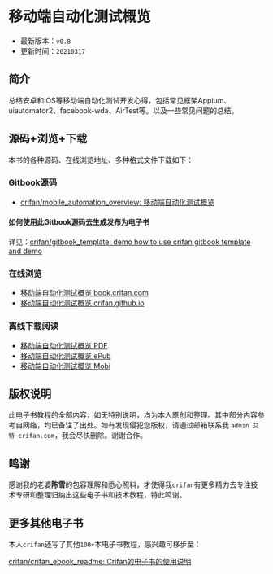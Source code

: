 # 移动端自动化测试概览

* 最新版本：`v0.8`
* 更新时间：`20210317`

## 简介

总结安卓和iOS等移动端自动化测试开发心得，包括常见框架Appium、uiautomator2、facebook-wda、AirTest等。以及一些常见问题的总结。

## 源码+浏览+下载

本书的各种源码、在线浏览地址、多种格式文件下载如下：

### Gitbook源码

* [crifan/mobile_automation_overview: 移动端自动化测试概览](https://github.com/crifan/mobile_automation_overview)

#### 如何使用此Gitbook源码去生成发布为电子书

详见：[crifan/gitbook_template: demo how to use crifan gitbook template and demo](https://github.com/crifan/gitbook_template)

### 在线浏览

* [移动端自动化测试概览 book.crifan.com](http://book.crifan.com/books/mobile_automation_overview/website)
* [移动端自动化测试概览 crifan.github.io](https://crifan.github.io/mobile_automation_overview/website)

### 离线下载阅读

* [移动端自动化测试概览 PDF](http://book.crifan.com/books/mobile_automation_overview/pdf/mobile_automation_overview.pdf)
* [移动端自动化测试概览 ePub](http://book.crifan.com/books/mobile_automation_overview/epub/mobile_automation_overview.epub)
* [移动端自动化测试概览 Mobi](http://book.crifan.com/books/mobile_automation_overview/mobi/mobile_automation_overview.mobi)

## 版权说明

此电子书教程的全部内容，如无特别说明，均为本人原创和整理。其中部分内容参考自网络，均已备注了出处。如有发现侵犯您版权，请通过邮箱联系我 `admin 艾特 crifan.com`，我会尽快删除。谢谢合作。

## 鸣谢

感谢我的老婆**陈雪**的包容理解和悉心照料，才使得我`crifan`有更多精力去专注技术专研和整理归纳出这些电子书和技术教程，特此鸣谢。

## 更多其他电子书

本人`crifan`还写了其他`100+`本电子书教程，感兴趣可移步至：

[crifan/crifan_ebook_readme: Crifan的电子书的使用说明](https://github.com/crifan/crifan_ebook_readme)
